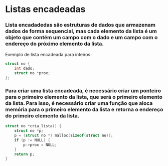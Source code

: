# Listas encadeadas 

### Lista encadadedas são estruturas de dados que armazenam dados de forma sequencial, mas cada elemento da lista é um objeto que contém um campo com o dado e um campo com o endereço do próximo elemento da lista.

Exemplo de lista encadeada para inteiros:

```c 
struct no {
    int dado;
    struct no *prox;
};
```

### Para criar uma lista encadeada, é necessário criar um ponteiro para o primeiro elemento da lista, que será o primeiro elemento da lista. Para isso, é necessário criar uma função que aloca memória para o primeiro elemento da lista e retorna o endereço do primeiro elemento da lista.

```c
struct no *cria_lista() {
    struct no *p;
    p = (struct no *) malloc(sizeof(struct no));
    if (p != NULL) {
        p->prox = NULL;
    }
    return p;
}
```